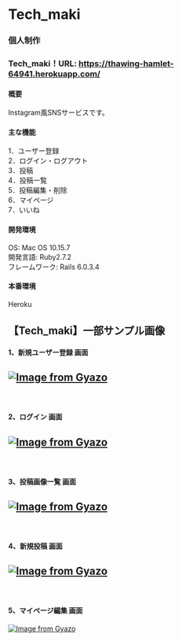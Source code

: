# Tech_maki
### 個人制作

### Tech_maki！URL: https://thawing-hamlet-64941.herokuapp.com/

#### 概要
Instagram風SNSサービスです。  

#### 主な機能
1．ユーザー登録　　  
2．ログイン・ログアウト　　  
3．投稿  
4．投稿一覧  
5．投稿編集・削除   
6．マイページ  
7．いいね   

#### 開発環境
OS: Mac OS 10.15.7  
開発言語: Ruby2.7.2  
フレームワーク: Rails 6.0.3.4  

#### 本番環境  
Heroku

## 【Tech_maki】一部サンプル画像   
#### 1、新規ユーザー登録 画面  
[![Image from Gyazo](https://i.gyazo.com/b30e4d8264773371eed29ffd864ea91f.png)](https://gyazo.com/b30e4d8264773371eed29ffd864ea91f)
-----------
　  
#### 2、ログイン 画面  
[![Image from Gyazo](https://i.gyazo.com/6896b89a295b091eeb94ed69f0af8dad.png)](https://gyazo.com/6896b89a295b091eeb94ed69f0af8dad)
-----------
　  
#### 3、投稿画像一覧 画面  
[![Image from Gyazo](https://i.gyazo.com/16b9d0335f9cb24ec72c7bb42e091c36.png)](https://gyazo.com/16b9d0335f9cb24ec72c7bb42e091c36)
-----------
　  
#### 4、新規投稿 画面
[![Image from Gyazo](https://i.gyazo.com/e93956175c75559576ef770ddb219e5c.png)](https://gyazo.com/e93956175c75559576ef770ddb219e5c)
-----------
　  
#### 5、マイページ編集 画面
[![Image from Gyazo](https://i.gyazo.com/cb255ed910be7df7011a7cb69fe994d9.png)](https://gyazo.com/cb255ed910be7df7011a7cb69fe994d9)
